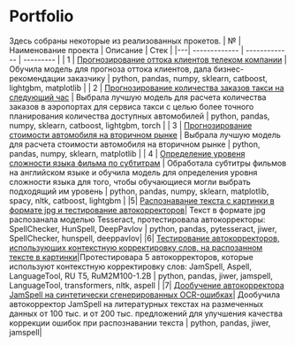 # Portfolio
Здесь собраны некоторые из реализованных прокетов.
| № | Наименование проекта  | Описание | Стек |
|---| ------------- | ------------- | --------- |
| 1 | [Прогнозирование оттока клиентов телеком компании](https://github.com/NatalikaOne/Portfolio/blob/main/01_Telecom/Telecom.ipynb) | Обучила модель для прогноза оттока клиентов, дала бизнес-рекомендации заказчику  | python, pandas, numpy, sklearn, catboost, lightgbm, matplotlib |
| 2 | [Прогнозирование количества заказов такси на следующий час](https://github.com/NatalikaOne/Portfolio/blob/main/Taxi%20Service/02_Taxi_Service.ipynb) | Выбрала лучшую модель для расчета количества заказов в аэропортах для сервиса такси с целью более точного планирования количества доступных автомобилей  | python, pandas, numpy, sklearn, catboost, lightgbm, torch |
| 3 | [Прогнозирование стоимости автомобиля на вторичном рынке](https://github.com/NatalikaOne/Portfolio/blob/main/03_Price_car/Price_car.ipynb) | Выбрала лучшую модель для расчета стоимости автомобиля на вторичном рынке | python, pandas, numpy, sklearn, matplotlib |
| 4 | [Определение уровеня сложности языка фильма по субтитрам](https://github.com/NatalikaOne/Portfolio/blob/main/04_English_Score/English_Score.ipynb) | Обработала субтитры фильмов на английском языке и обучила модель для определения уровня сложности языка для того, чтобы обучающиеся могли выбрать подходящий им уровень | python, pandas, numpy, sklearn, matplotlib, spacy, nltk, catboost, lightgbm |
|5| [Распознавание текста с картинки в формате jpg и тестирование автокорректоров](https://github.com/NatalikaOne/Portfolio/blob/main/05_Recognition_autocorr_3/Tesseract_3_autocorr.ipynb)| Текст в формате jpg распозанала моделью Tesseract, протестировала автокорректоры: SpellChecker, HunSpell, DeepPavlov | python, pandas, pytesseract, jiwer, SpellChecker, hunspell, deeppavlov|
|6| [Тестирование автокорректоров, использующих контекстную корректировку слов, на распозанном тексте в картинки](https://github.com/NatalikaOne/Portfolio/blob/main/06_Autocorrect_context_5/5_autocorr.ipynb)|Протестировара 5 автокорректоров, которые используют контекстную корректировку слов: JamSpell, Aspell, LanguageTool, RU T5, RuM2M100-1.2B | python, pandas, jiwer, jamspell, LanguageTool, transformers, nltk, aspell |
|7| [Дообучение автокорректора JamSpell на синтетически сгенерированных OCR-ошибках](https://github.com/NatalikaOne/Portfolio/blob/main/07_Retrained_autocorr/Retrained_autocorr.ipynb)| Дообучила автокорректор JamSpell на литературных текстах на размеченных данных от 100 тыс. и от 200 тыс. предложений для улучшения качества коррекции ошибок при распознавании текста | python, pandas, jiwer, jamspell|
